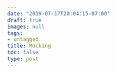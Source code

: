 ```yaml
---
date: "2019-07-17T20:04:15-07:00"
draft: true
images: null
tags:
- untagged
title: Mocking
toc: false
type: post
---
```

